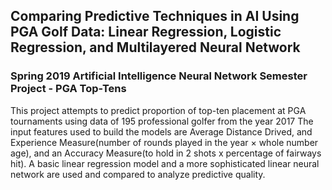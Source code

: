 ## Comparing Predictive Techniques in AI Using PGA Golf Data: Linear Regression, Logistic Regression, and Multilayered Neural Network 
### Spring 2019 Artificial Intelligence Neural Network Semester Project - PGA Top-Tens 

This project attempts to predict proportion of top-ten placement at PGA tournaments using data of 195 professional golfer from the year 2017
The input features used to build the models are Average Distance Drived, and Experience Measure(number of rounds played in the year × whole number age), and an Accuracy Measure(to hold in 2 shots x percentage of fairways hit).
A basic linear regression model and a more sophisticated linear neural network are used and compared to analyze predictive quality.
